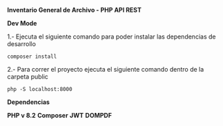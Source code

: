 __Inventario General de Archivo - PHP API REST__

__Dev Mode__

1.- Ejecuta el siguiente comando para poder instalar las dependencias de desarrollo
```
composer install
```
2.- Para correr el proyecto ejecuta el siguiente comando dentro de la carpeta public
```
php -S localhost:8000
```

__Dependencias__

__PHP v 8.2__
__Composer__
__JWT__
__DOMPDF__


